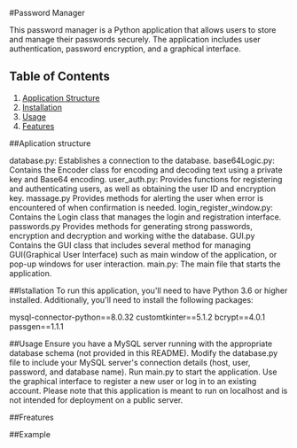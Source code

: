 #Password Manager

This password manager is a Python application that allows users to store and manage their passwords securely.
The application includes user authentication, password encryption, and a graphical interface.

## Table of Contents
1. [Application Structure](#application-structure)
2. [Installation](#installation)
3. [Usage](#usage)
4. [Features](#features)

##Aplication structure

database.py: Establishes a connection to the database.
base64Logic.py: Contains the Encoder class for encoding and decoding text using a private key and Base64 encoding.
user_auth.py: Provides functions for registering and authenticating users, as well as obtaining the user ID and encryption key.
massage.py Provides methods for alerting the user when error is encountered of when confirmation is needed.
login_register_window.py: Contains the Login class that manages the login and registration interface.
passwords.py Provides methods for generating strong passwords, encryption and decryption and working withe the database.
GUI.py Contains the GUI class that includes several method for managing GUI(Graphical User Interface) such as main window of the application,
or pop-up windows for user interaction.
main.py: The main file that starts the application.



##Istallation
To run this application, you'll need to have Python 3.6 or higher installed. Additionally, you'll need to install the following packages:

mysql-connector-python==8.0.32
customtkinter==5.1.2
bcrypt==4.0.1
passgen==1.1.1


##Usage
Ensure you have a MySQL server running with the appropriate database schema (not provided in this README).
Modify the database.py file to include your MySQL server's connection details (host, user, password, and database name).
Run main.py to start the application.
Use the graphical interface to register a new user or log in to an existing account.
Please note that this application is meant to run on localhost and is not intended for deployment on a public server.


##Freatures


##Example
